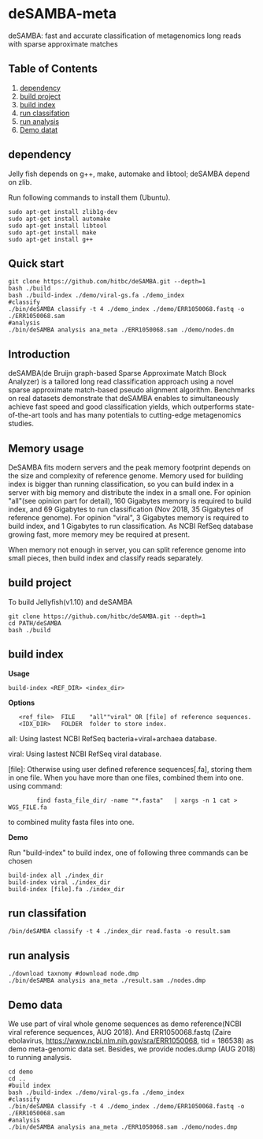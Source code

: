deSAMBA-meta
======

deSAMBA: fast and accurate classification of metagenomics long reads with sparse approximate matches

## Table of Contents
1. [dependency](#dependency)
2. [build project](#build-project)
3. [build index](#build-index)
4. [run classifation](#run-classifation)
5. [run analysis](#run-analysis)
6. [Demo datat](#Demo-data)

## dependency

Jelly fish depends on g++, make, automake and libtool; deSAMBA depend on zlib.

Run following commands to install them (Ubuntu).
```
sudo apt-get install zlib1g-dev
sudo apt-get install automake
sudo apt-get install libtool
sudo apt-get install make
sudo apt-get install g++
```
## Quick start
```
git clone https://github.com/hitbc/deSAMBA.git --depth=1
bash ./build
bash ./build-index ./demo/viral-gs.fa ./demo_index
#classify
./bin/deSAMBA classify -t 4 ./demo_index ./demo/ERR1050068.fastq -o ./ERR1050068.sam
#analysis
./bin/deSAMBA analysis ana_meta ./ERR1050068.sam ./demo/nodes.dm
```

## Introduction

deSAMBA(de Bruijn graph-based Sparse Approximate Match Block Analyzer) is a tailored long read classification approach using a novel sparse approximate match-based pseudo alignment algorithm. Benchmarks on real datasets demonstrate that deSAMBA enables to simultaneously achieve fast speed and good classification yields, which outperforms state-of-the-art tools and has many potentials to cutting-edge metagenomics studies. 

## Memory usage

DeSAMBA fits modern servers and the peak memory footprint depends on the size and complexity of reference genome. Memory used for building index is bigger than running classification, so you can build index in a server with big memory and distribute the index in a small one. For opinion "all"(see opinion part for detail), 160 Gigabytes memory is required to build index, and 69 Gigabytes to run classification (Nov 2018, 35 Gigabytes of reference genome). For opinion "viral", 3 Gigabytes memory is required to build index, and 1 Gigabytes to run classification. As NCBI RefSeq database growing fast, more memory mey be required at present. 

When memory not enough in server, you can split reference genome into small pieces, then build index and classify reads separately.

## build project

To build Jellyfish(v1.10) and deSAMBA
```
git clone https://github.com/hitbc/deSAMBA.git --depth=1
cd PATH/deSAMBA
bash ./build
```
## build index

**Usage**
  
    build-index <REF_DIR> <index_dir>
   
**Options**
```
   <ref_file>  FILE    "all""viral" OR [file] of reference sequences.
   <IDX_DIR>   FOLDER  folder to store index.
```
   all: Using lastest NCBI RefSeq bacteria+viral+archaea database.
                                
   viral: Using lastest NCBI RefSeq viral database.
                             
   [file]: Otherwise using user defined reference sequences[.fa], storing them in one file.
   When you have more than one files,	combined them into one.
   using command:
```
        find fasta_file_dir/ -name "*.fasta"   | xargs -n 1 cat > WGS_FILE.fa
```
   to combined mulity fasta files into one.
 
**Demo**

Run "build-index" to build index, one of following three commands can be chosen
```
build-index all ./index_dir
build-index viral ./index_dir
build-index [file].fa ./index_dir
```

## run classifation
```
/bin/deSAMBA classify -t 4 ./index_dir read.fasta -o result.sam
```
## run analysis
```
./download taxnomy #download node.dmp
./bin/deSAMBA analysis ana_meta ./result.sam ./nodes.dmp 
```
## Demo data

We use part of viral whole genome sequences as demo reference(NCBI viral reference sequences, AUG 2018). And ERR1050068.fastq 
(Zaire ebolavirus, https://www.ncbi.nlm.nih.gov/sra/ERR1050068, tid = 186538) as demo meta-genomic data set.
Besides, we provide nodes.dump (AUG 2018) to running analysis.
```
cd demo
cd ..
#build index
bash ./build-index ./demo/viral-gs.fa ./demo_index
#classify
./bin/deSAMBA classify -t 4 ./demo_index ./demo/ERR1050068.fastq -o ./ERR1050068.sam
#analysis
./bin/deSAMBA analysis ana_meta ./ERR1050068.sam ./demo/nodes.dmp
```


